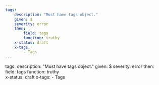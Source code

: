 ```yaml
---
tags:
    description: "Must have tags object."
    given: $
    severity: error
    then:
        field: tags
        function: truthy  
    x-status: draft
    x-tags:
        - Tags         
...
```

tags:
    description: "Must have tags object."
    given: $
    severity: error
    then:
        field: tags
        function: truthy  
    x-status: draft
    x-tags:
        - Tags        